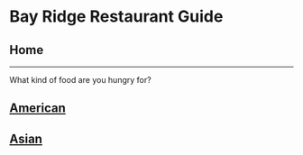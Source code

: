 # Bay Ridge Restaurant Guide
## Home
---
What kind of food are you hungry for?
## [American](american/american.md)
## [Asian](asian/asian.md)



